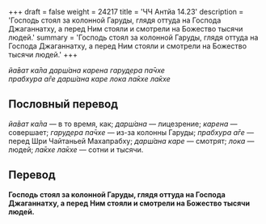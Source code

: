 +++
draft = false
weight = 24217
title = 'ЧЧ Антйа 14.23'
description = 'Господь стоял за колонной Гаруды, глядя оттуда на Господа Джаганнатху, а перед Ним стояли и смотрели на Божество тысячи людей.'
summary = 'Господь стоял за колонной Гаруды, глядя оттуда на Господа Джаганнатху, а перед Ним стояли и смотрели на Божество тысячи людей.'
+++

_йа̄ват ка̄ла дарш́ана карена гаруд̣ера па̄чхе  
прабхура а̄ге дарш́ана каре лока ла̄кхе ла̄кхе_

## Пословный перевод

_йа̄ват_ _ка̄ла_ — в то время, как; _дарш́ана_ — лицезрение; _карена_ — совершает; _гаруд̣ера_ _па̄чхе_ — из-за колонны Гаруды; _прабхура_ _а̄ге_ — перед Шри Чайтаньей Махапрабху; _дарш́ана_ _каре_ — смотрят; _лока_ — людей; _ла̄кхе_ _ла̄кхе_ — сотни и тысячи.

## Перевод

**Господь стоял за колонной Гаруды, глядя оттуда на Господа Джаганнатху, а перед Ним стояли и смотрели на Божество тысячи людей.**
